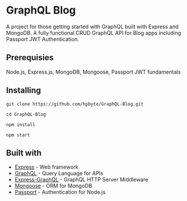 # GraphQL Blog

A project for those getting started with GraphQL built with Express and MongoDB.
A fully functional CRUD GraphQL API for Blog apps including Passport JWT Authentication.

## Prerequisies

Node.js, Express.js, MongoDB, Mongoose, Passport JWT fundamentals

## Installing

```
git clone https://github.com/hpbyte/GraphQL-Blog.git
```

```
cd GraphQL-Blog
```

```
npm install
```

```
npm start
```

## Built with

* [Express](https://expressjs.com/) - Web framework
* [GraphQL](https://graphql.org/) - Query Language for APIs
* [Express-GraphQL](https://github.com/graphql/express-graphql) - GraphQL HTTP Server Middleware
* [Mongoose](https://mongoosejs.com) - ORM for MongoDB
* [Passport](http://passportjs.org) - Authentication for Node.js
